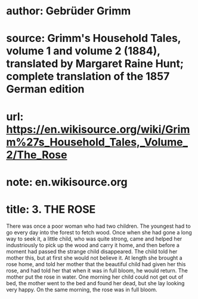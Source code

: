 # author: Gebrüder Grimm
# source: Grimm's Household Tales, volume 1 and volume 2 (1884), translated by Margaret Raine Hunt; complete translation of the 1857 German edition
# url: https://en.wikisource.org/wiki/Grimm%27s_Household_Tales,_Volume_2/The_Rose
# note: en.wikisource.org
# title: 3. THE ROSE 

There was once a poor woman who had two children. The youngest had to go every day into the forest to fetch wood. Once when she had gone a long way to seek it, a little child, who was quite strong, came and helped her industriously to pick up the wood and carry it home, and then before a moment had passed the strange child disappeared. The child told her mother this, but at first she would not believe it. At length she brought a rose home, and told her mother that the beautiful child had given her this rose, and had told her that when it was in full bloom, he would return. The mother put the rose in water. One morning her child could not get out of bed, the mother went to the bed and found her dead, but she lay looking very happy. On the same morning, the rose was in full bloom. 

